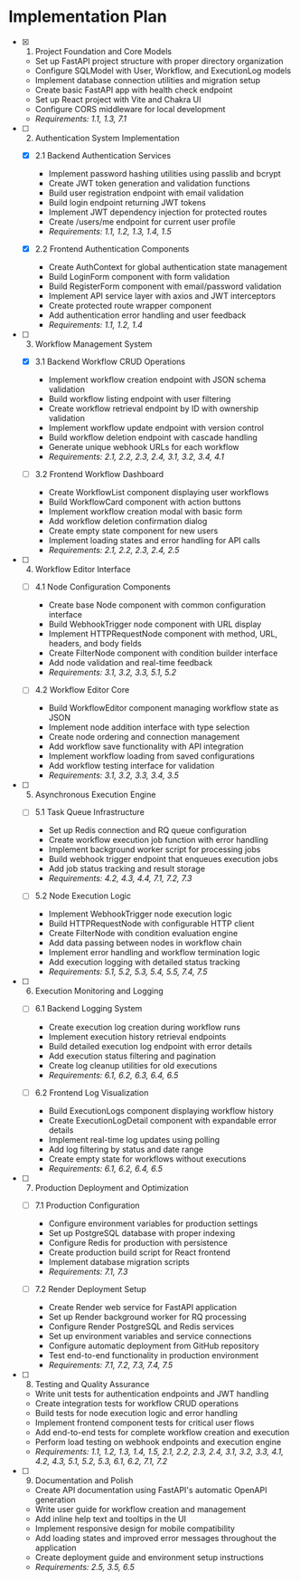 # Implementation Plan

- [x] 1. Project Foundation and Core Models
  - Set up FastAPI project structure with proper directory organization
  - Configure SQLModel with User, Workflow, and ExecutionLog models
  - Implement database connection utilities and migration setup
  - Create basic FastAPI app with health check endpoint
  - Set up React project with Vite and Chakra UI
  - Configure CORS middleware for local development
  - _Requirements: 1.1, 1.3, 7.1_

- [ ] 2. Authentication System Implementation
  - [x] 2.1 Backend Authentication Services
    - Implement password hashing utilities using passlib and bcrypt
    - Create JWT token generation and validation functions
    - Build user registration endpoint with email validation
    - Build login endpoint returning JWT tokens
    - Implement JWT dependency injection for protected routes
    - Create /users/me endpoint for current user profile
    - _Requirements: 1.1, 1.2, 1.3, 1.4, 1.5_

  - [x] 2.2 Frontend Authentication Components


    - Create AuthContext for global authentication state management
    - Build LoginForm component with form validation
    - Build RegisterForm component with email/password validation
    - Implement API service layer with axios and JWT interceptors
    - Create protected route wrapper component
    - Add authentication error handling and user feedback
    - _Requirements: 1.1, 1.2, 1.4_

- [ ] 3. Workflow Management System
  - [x] 3.1 Backend Workflow CRUD Operations







    - Implement workflow creation endpoint with JSON schema validation
    - Build workflow listing endpoint with user filtering
    - Create workflow retrieval endpoint by ID with ownership validation
    - Implement workflow update endpoint with version control
    - Build workflow deletion endpoint with cascade handling
    - Generate unique webhook URLs for each workflow
    - _Requirements: 2.1, 2.2, 2.3, 2.4, 3.1, 3.2, 3.4, 4.1_

  - [ ] 3.2 Frontend Workflow Dashboard
    - Create WorkflowList component displaying user workflows
    - Build WorkflowCard component with action buttons
    - Implement workflow creation modal with basic form
    - Add workflow deletion confirmation dialog
    - Create empty state component for new users
    - Implement loading states and error handling for API calls
    - _Requirements: 2.1, 2.2, 2.3, 2.4, 2.5_

- [ ] 4. Workflow Editor Interface
  - [ ] 4.1 Node Configuration Components
    - Create base Node component with common configuration interface
    - Build WebhookTrigger node component with URL display
    - Implement HTTPRequestNode component with method, URL, headers, and body fields
    - Create FilterNode component with condition builder interface
    - Add node validation and real-time feedback
    - _Requirements: 3.1, 3.2, 3.3, 5.1, 5.2_

  - [ ] 4.2 Workflow Editor Core
    - Build WorkflowEditor component managing workflow state as JSON
    - Implement node addition interface with type selection
    - Create node ordering and connection management
    - Add workflow save functionality with API integration
    - Implement workflow loading from saved configurations
    - Add workflow testing interface for validation
    - _Requirements: 3.1, 3.2, 3.3, 3.4, 3.5_

- [ ] 5. Asynchronous Execution Engine
  - [ ] 5.1 Task Queue Infrastructure
    - Set up Redis connection and RQ queue configuration
    - Create workflow execution job function with error handling
    - Implement background worker script for processing jobs
    - Build webhook trigger endpoint that enqueues execution jobs
    - Add job status tracking and result storage
    - _Requirements: 4.2, 4.3, 4.4, 7.1, 7.2, 7.3_

  - [ ] 5.2 Node Execution Logic
    - Implement WebhookTrigger node execution logic
    - Build HTTPRequestNode with configurable HTTP client
    - Create FilterNode with condition evaluation engine
    - Add data passing between nodes in workflow chain
    - Implement error handling and workflow termination logic
    - Add execution logging with detailed status tracking
    - _Requirements: 5.1, 5.2, 5.3, 5.4, 5.5, 7.4, 7.5_

- [ ] 6. Execution Monitoring and Logging
  - [ ] 6.1 Backend Logging System
    - Create execution log creation during workflow runs
    - Implement execution history retrieval endpoints
    - Build detailed execution log endpoint with error details
    - Add execution status filtering and pagination
    - Create log cleanup utilities for old executions
    - _Requirements: 6.1, 6.2, 6.3, 6.4, 6.5_

  - [ ] 6.2 Frontend Log Visualization
    - Build ExecutionLogs component displaying workflow history
    - Create ExecutionLogDetail component with expandable error details
    - Implement real-time log updates using polling
    - Add log filtering by status and date range
    - Create empty state for workflows without executions
    - _Requirements: 6.1, 6.2, 6.4, 6.5_

- [ ] 7. Production Deployment and Optimization
  - [ ] 7.1 Production Configuration
    - Configure environment variables for production settings
    - Set up PostgreSQL database with proper indexing
    - Configure Redis for production with persistence
    - Create production build script for React frontend
    - Implement database migration scripts
    - _Requirements: 7.1, 7.3_

  - [ ] 7.2 Render Deployment Setup
    - Create Render web service for FastAPI application
    - Set up Render background worker for RQ processing
    - Configure Render PostgreSQL and Redis services
    - Set up environment variables and service connections
    - Configure automatic deployment from GitHub repository
    - Test end-to-end functionality in production environment
    - _Requirements: 7.1, 7.2, 7.3, 7.4, 7.5_

- [ ] 8. Testing and Quality Assurance
  - Write unit tests for authentication endpoints and JWT handling
  - Create integration tests for workflow CRUD operations
  - Build tests for node execution logic and error handling
  - Implement frontend component tests for critical user flows
  - Add end-to-end tests for complete workflow creation and execution
  - Perform load testing on webhook endpoints and execution engine
  - _Requirements: 1.1, 1.2, 1.3, 1.4, 1.5, 2.1, 2.2, 2.3, 2.4, 3.1, 3.2, 3.3, 4.1, 4.2, 4.3, 5.1, 5.2, 5.3, 6.1, 6.2, 7.1, 7.2_

- [ ] 9. Documentation and Polish
  - Create API documentation using FastAPI's automatic OpenAPI generation
  - Write user guide for workflow creation and management
  - Add inline help text and tooltips in the UI
  - Implement responsive design for mobile compatibility
  - Add loading states and improved error messages throughout the application
  - Create deployment guide and environment setup instructions
  - _Requirements: 2.5, 3.5, 6.5_